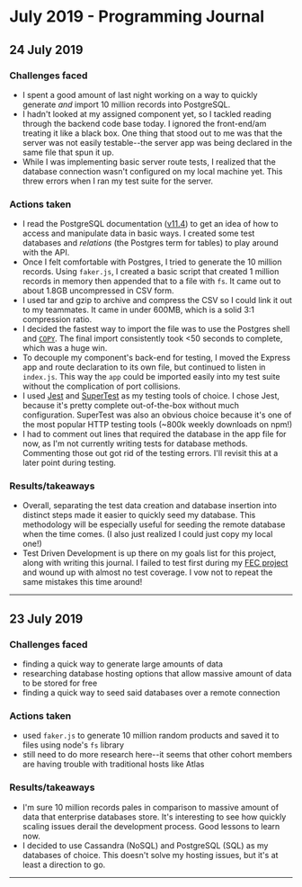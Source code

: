# July 2019 - Programming Journal

## **24 July 2019**
### Challenges faced
* I spent a good amount of last night working on a way to quickly generate *and* import 10 million records into PostgreSQL.
* I hadn't looked at my assigned component yet, so I tackled reading through the backend code base today. I ignored the front-end/am treating it like a black box. One thing that stood out to me was that the server was not easily testable--the server app was being declared in the same file that spun it up.
* While I was implementing basic server route tests, I realized that the database connection wasn't configured on my local machine yet. This threw errors when I ran my test suite for the server.
### Actions taken
* I read the PostgreSQL documentation ([v11.4](https://www.postgresql.org/docs/11/index.html)) to get an idea of how to access and manipulate data in basic ways. I created some test databases and *relations* (the Postgres term for tables) to play around with the API.
* Once I felt comfortable with Postgres, I tried to generate the 10 million records. Using `faker.js`, I created a basic script that created 1 million records in memory then appended that to a file with `fs`. It came out to about 1.8GB uncompressed in CSV form.
* I used tar and gzip to archive and compress the CSV so I could link it out to my teammates. It came in under 600MB, which is a solid 3:1 compression ratio.
* I decided the fastest way to import the file was to use  the Postgres shell and [`COPY`](https://www.postgresql.org/docs/11/sql-copy.html). The final import consistently took <50 seconds to complete, which was a huge win.
* To decouple my component's back-end for testing, I moved the Express app and route declaration to its own file, but continued to listen in `index.js`. This way the `app` could be imported easily into my test suite without the complication of port collisions.
* I used [Jest](https://www.npmjs.com/package/jest) and [SuperTest](https://www.npmjs.com/package/supertest) as my testing tools of choice. I chose Jest, because it's pretty complete out-of-the-box without much configuration. SuperTest was also an obvious choice because it's one of the most popular HTTP testing tools (~800k weekly downloads on npm!)
* I had to comment out lines that required the database in the app file for now, as I'm not currently writing tests for database methods. Commenting those out got rid of the testing errors. I'll revisit this at a later point during testing.
### Results/takeaways
* Overall, separating the test data creation and database insertion into distinct steps made it easier to quickly seed my database. This methodology will be especially useful for seeding the remote database when the time comes. (I also just realized I could just copy my local one!)
* Test Driven Development is up there on my goals list for this project, along with writing this journal. I failed to test first during my [FEC project](https://github.com/seabay-hratx42-fec/shopping-cart/) and wound up with almost no test coverage. I vow not to repeat the same mistakes this time around!
***

## **23 July 2019**
### Challenges faced
* finding a quick way to generate large amounts of data
* researching database hosting options that allow massive amount of data to be stored for free
* finding a quick way to seed said databases over a remote connection
### Actions taken
* used `faker.js` to generate 10 million random products and saved it to files using node's `fs` library
* still need to do more research here--it seems that other cohort members are having trouble with traditional hosts like Atlas
### Results/takeaways
* I'm sure 10 million records pales in comparison to massive amount of data that enterprise databases store. It's interesting to see how quickly scaling issues derail the development process. Good lessons to learn now.
* I decided to use Cassandra (NoSQL) and PostgreSQL (SQL) as my databases of choice. This doesn't solve my hosting issues, but it's at least a direction to go.
***
